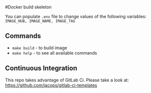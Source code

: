 #Docker build skeleton

You can populate `.env` file to change values of the following variables:
`IMAGE_HUB, IMAGE_NAME, IMAGE_TAG`

## Commands

* `make build` - to build image
* `make help` - to see all available commands

## Continuous Integration

This repo takes advantage of GitLab Ci. Please take a look at: https://github.com/jacops/gitlab-ci-templates